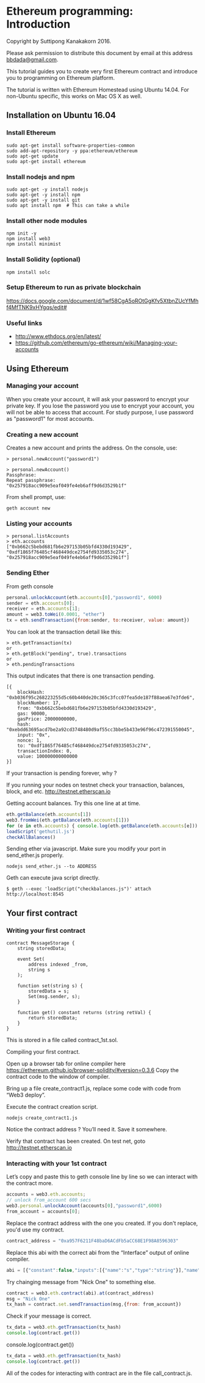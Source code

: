 # Ethereum programming: Introduction

Copyright by Suttipong Kanakakorn 2016.

Please ask permission to distribute this document by email at this address bbdada@gmail.com.

This tutorial guides you to create very first Ethereum contract and introduce
you to programming on Ethereum platform.

The tutorial is written with Ethereum Homestead using Ubuntu 14.04. For non-Ubuntu specific, this works on Mac OS X as well.

## Installation on Ubuntu 16.04

### Install Ethereum
```
sudo apt-get install software-properties-common
sudo add-apt-repository -y ppa:ethereum/ethereum
sudo apt-get update
sudo apt-get install ethereum
```

### Install nodejs and npm
```
sudo apt-get -y install nodejs
sudo apt-get -y install npm
sudo apt-get -y install git
sudo apt install npm  # This can take a while
```

### Install other node modules
```
npm init -y
npm install web3
npm install minimist
```

### Install Solidity (optional)
```
npm install solc
```

### Setup Ethereum to run as private blockchain
https://docs.google.com/document/d/1wf58CgA5oROtGgKfv5XtbnZUcYfMhf4MfTNK9xHYgqs/edit#

### Useful links
* http://www.ethdocs.org/en/latest/
* https://github.com/ethereum/go-ethereum/wiki/Managing-your-accounts

## Using Ethereum

### Managing your account
When you create your account, it will ask your password to encrypt your private key. If you lose the password you use to encrypt your account, you will not be able to access that account. For study purpose, I use password as "password1" for most accounts.

### Creating a new account

Creates a new account and prints the address.
On the console, use:

```
> personal.newAccount("password1")

> personal.newAccount()
Passphrase: 
Repeat passphrase: 
"0x257918acc909e5eaf049fe4eb6aff9d6d3529b1f"
```

From shell prompt, use:
```
geth account new
```

### Listing your accounts

```
> personal.listAccounts
> eth.accounts
["0xb662c5bebd681fb6e297153b05bfd4330d193429", "0xdf1865f76485cf468449dce2754fd9335053c274", "0x257918acc909e5eaf049fe4eb6aff9d6d3529b1f"]
```


### Sending Ether

From geth console
```javascript
personal.unlockAccount(eth.accounts[0],"password1", 6000)
sender = eth.accounts[0];
receiver = eth.accounts[1];
amount = web3.toWei(0.0001, "ether")
tx = eth.sendTransaction({from:sender, to:receiver, value: amount})
```

You can look at the transaction detail like this:
```
> eth.getTransaction(tx)
or
> eth.getBlock("pending", true).transactions
or
> eth.pendingTransactions
```

This output indicates that there is one transaction pending.
```
[{
    blockHash: "0xb036f95c268223255d5c60b440de20c365c3fcc07fea5de187f88aea67e3fde6",
    blockNumber: 17,
    from: "0xb662c5bebd681fb6e297153b05bfd4330d193429",
    gas: 90000,
    gasPrice: 20000000000,
    hash: "0xebdd63695acd7be2a92cd3748480d9af55cc3bbe5b433e96f96c472391550045",
    input: "0x",
    nonce: 1,
    to: "0xdf1865f76485cf468449dce2754fd9335053c274",
    transactionIndex: 0,
    value: 100000000000000
}]
```

If your transaction is pending forever, why ?

If you running your nodes on testnet check your transaction, balances, block,
and etc.  http://testnet.etherscan.io

Getting account balances. Try this one line at at time.
```javascript
eth.getBalance(eth.accounts[1])
web3.fromWei(eth.getBalance(eth.accounts[1]))
for (e in eth.accounts) { console.log(eth.getBalance(eth.accounts[e])) };
loadScript('gethutil.js')
checkAllBalances()
```

Sending ether via javascript. Make sure you modify your port in send_ether.js
properly.
```
nodejs send_ether.js --to ADDRESS
```

Geth can execute java script directly.
```
$ geth --exec 'loadScript("checkbalances.js")' attach http://localhost:8545
```

## Your first contract

### Writing your first contract
```
contract MessageStorage {
    string storedData;

    event Set(
        address indexed _from,
        string s
    );

    function set(string s) {
        storedData = s;
        Set(msg.sender, s);
    }

    function get() constant returns (string retVal) {
        return storedData;
    }
}
```

This is stored in a file called contract_1st.sol.

Compiling your first contract.

Open up a browser tab for online compiler here
https://ethereum.github.io/browser-solidity/#version=0.3.6
Copy the contract code to the window of compiler.

Bring up a file create_contract1.js, replace some code with code from “Web3
deploy”.

Execute the contract creation script.
```
nodejs create_contract1.js
```

Notice the contract address ? You’ll need it. Save it somewhere.

Verify that contract has been created.
On test net, goto http://testnet.etherscan.io

### Interacting with your 1st contract

Let’s copy and paste this to geth console line by line so we can interact with
the contract more.
```javascript
accounts = web3.eth.accounts;
// unlock from_account 600 secs
web3.personal.unlockAccount(accounts[0],"password1",6000)
from_account = accounts[0];
```

Replace the contract address with the one you created. If you don't replace,
you'd use my contract.

```javascript
contract_address = "0xa957F6211F48baD6ACdFb5aCC68E1F98A8596303"
```

Replace this abi with the correct abi from the “Interface” output of online
compiler.
```javascript
abi = [{"constant":false,"inputs":[{"name":"s","type":"string"}],"name":"set","outputs":[],"type":"function"},{"constant":true,"inputs":[],"name":"get","outputs":[{"name":"retVal","type":"string"}],"type":"function"},{"anonymous":false,"inputs":[{"indexed":true,"name":"_from","type":"address"},{"indexed":false,"name":"s","type":"string"}],"name":"Set","type":"event"}]
```

Try chainging message from "Nick One" to something else.
```javascript
contract = web3.eth.contract(abi).at(contract_address)
msg = "Nick One"
tx_hash = contract.set.sendTransaction(msg,{from: from_account})
```

Check if your message is correct.
```javascript
tx_data = web3.eth.getTransaction(tx_hash)
console.log(contract.get())
```

console.log(contract.get())
```javascript
tx_data = web3.eth.getTransaction(tx_hash)
console.log(contract.get())
```

All of the codes for interacting with contract are in the file
call_contract.js.

